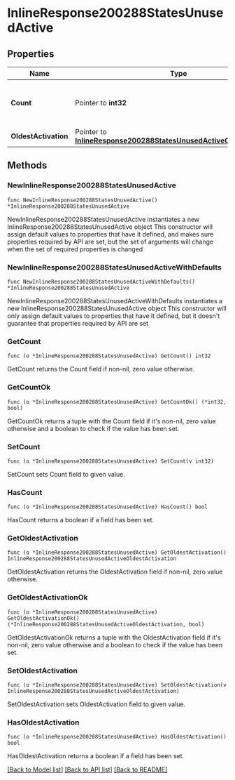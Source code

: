# InlineResponse200288StatesUnusedActive

## Properties

Name | Type | Description | Notes
------------ | ------------- | ------------- | -------------
**Count** | Pointer to **int32** | The number of unused, active licenses | [optional] 
**OldestActivation** | Pointer to [**InlineResponse200288StatesUnusedActiveOldestActivation**](InlineResponse200288StatesUnusedActiveOldestActivation.md) |  | [optional] 

## Methods

### NewInlineResponse200288StatesUnusedActive

`func NewInlineResponse200288StatesUnusedActive() *InlineResponse200288StatesUnusedActive`

NewInlineResponse200288StatesUnusedActive instantiates a new InlineResponse200288StatesUnusedActive object
This constructor will assign default values to properties that have it defined,
and makes sure properties required by API are set, but the set of arguments
will change when the set of required properties is changed

### NewInlineResponse200288StatesUnusedActiveWithDefaults

`func NewInlineResponse200288StatesUnusedActiveWithDefaults() *InlineResponse200288StatesUnusedActive`

NewInlineResponse200288StatesUnusedActiveWithDefaults instantiates a new InlineResponse200288StatesUnusedActive object
This constructor will only assign default values to properties that have it defined,
but it doesn't guarantee that properties required by API are set

### GetCount

`func (o *InlineResponse200288StatesUnusedActive) GetCount() int32`

GetCount returns the Count field if non-nil, zero value otherwise.

### GetCountOk

`func (o *InlineResponse200288StatesUnusedActive) GetCountOk() (*int32, bool)`

GetCountOk returns a tuple with the Count field if it's non-nil, zero value otherwise
and a boolean to check if the value has been set.

### SetCount

`func (o *InlineResponse200288StatesUnusedActive) SetCount(v int32)`

SetCount sets Count field to given value.

### HasCount

`func (o *InlineResponse200288StatesUnusedActive) HasCount() bool`

HasCount returns a boolean if a field has been set.

### GetOldestActivation

`func (o *InlineResponse200288StatesUnusedActive) GetOldestActivation() InlineResponse200288StatesUnusedActiveOldestActivation`

GetOldestActivation returns the OldestActivation field if non-nil, zero value otherwise.

### GetOldestActivationOk

`func (o *InlineResponse200288StatesUnusedActive) GetOldestActivationOk() (*InlineResponse200288StatesUnusedActiveOldestActivation, bool)`

GetOldestActivationOk returns a tuple with the OldestActivation field if it's non-nil, zero value otherwise
and a boolean to check if the value has been set.

### SetOldestActivation

`func (o *InlineResponse200288StatesUnusedActive) SetOldestActivation(v InlineResponse200288StatesUnusedActiveOldestActivation)`

SetOldestActivation sets OldestActivation field to given value.

### HasOldestActivation

`func (o *InlineResponse200288StatesUnusedActive) HasOldestActivation() bool`

HasOldestActivation returns a boolean if a field has been set.


[[Back to Model list]](../README.md#documentation-for-models) [[Back to API list]](../README.md#documentation-for-api-endpoints) [[Back to README]](../README.md)


